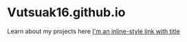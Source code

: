 # Vutsuak16.github.io
Learn about my projects here 
[I'm an inline-style link with title](http://vutsuak16.github.io/ "Rock and Code")

